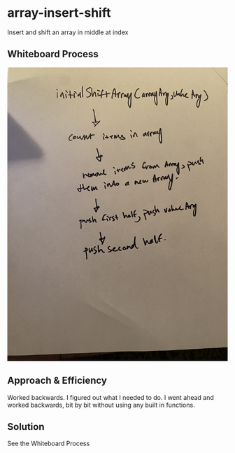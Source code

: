 # array-insert-shift

Insert and shift an array in middle at index

## Whiteboard Process
![array-insert-shift whiteboard](./photos/array-insert-shift.jpg)

## Approach & Efficiency
Worked backwards. I figured out what I needed to do. I went ahead and worked backwards, bit by bit without using any built in functions.

## Solution
See the Whiteboard Process
